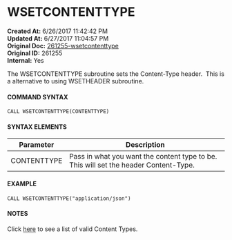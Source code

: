 # WSETCONTENTTYPE

**Created At:** 6/26/2017 11:42:42 PM  
**Updated At:** 6/27/2017 11:04:57 PM  
**Original Doc:** [261255-wsetcontenttype](https://docs.zumasys.com/36617-trash/261255-wsetcontenttype)  
**Original ID:** 261255  
**Internal:** Yes  


The WSETCONTENTTYPE subroutine sets the Content-Type header.  This is a alternative to using WSETHEADER subroutine.

#### COMMAND SYNTAX

```
CALL WSETCONTENTTYPE(CONTENTTYPE)
```

#### SYNTAX ELEMENTS


| Parameter | Description |
| --- | --- |
| CONTENTTYPE | Pass in what you want the content type to be. This will set the header Content-Type. |




#### EXAMPLE

```
CALL WSETCONTENTTYPE("application/json")
```

#### NOTES

Click [here](https://developer.mozilla.org/en-US/docs/Web/HTTP/Headers/Content-Type "Mozilla documentation") to see a list of valid Content Types.
